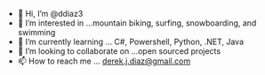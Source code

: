 - 👋 Hi, I’m @ddiaz3 
- 👀 I’m interested in ...mountain biking, surfing, snowboarding, and swimming 
- 🌱 I’m currently learning ... C#, Powershell, Python, .NET, Java 
- 💞️ I’m looking to collaborate on ...open sourced projects 
- 📫 How to reach me ... derek.j.diaz@gmail.com 

<!---
ddiaz3/ddiaz3 is a ✨ special ✨ repository because its `README.md` (this file) appears on your GitHub profile.
You can click the Preview link to take a look at your changes.
--->
